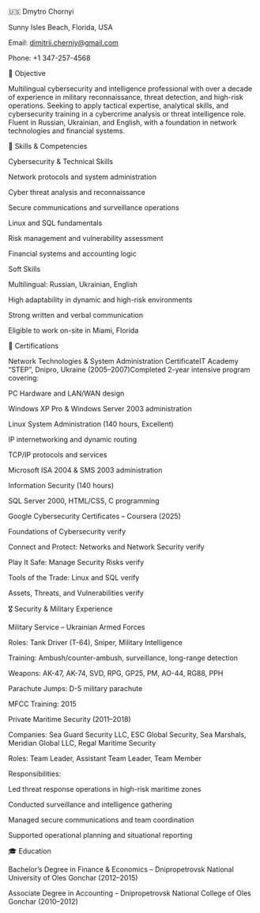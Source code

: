 🇺🇸 Dmytro Chornyi

Sunny Isles Beach, Florida, USA

Email: dimitrii.cherniy@gmail.com

Phone: +1 347-257-4568

🎯 Objective

Multilingual cybersecurity and intelligence professional with over a decade of experience in military reconnaissance, threat detection, and high-risk operations. Seeking to apply tactical expertise, analytical skills, and cybersecurity training in a cybercrime analysis or threat intelligence role. Fluent in Russian, Ukrainian, and English, with a foundation in network technologies and financial systems.

🧠 Skills & Competencies

Cybersecurity & Technical Skills

Network protocols and system administration

Cyber threat analysis and reconnaissance

Secure communications and surveillance operations

Linux and SQL fundamentals

Risk management and vulnerability assessment

Financial systems and accounting logic

Soft Skills

Multilingual: Russian, Ukrainian, English

High adaptability in dynamic and high-risk environments

Strong written and verbal communication

Eligible to work on-site in Miami, Florida

🧾 Certifications

Network Technologies & System Administration CertificateIT Academy “STEP”, Dnipro, Ukraine (2005–2007)Completed 2-year intensive program covering:

PC Hardware and LAN/WAN design

Windows XP Pro & Windows Server 2003 administration

Linux System Administration (140 hours, Excellent)

IP internetworking and dynamic routing

TCP/IP protocols and services

Microsoft ISA 2004 & SMS 2003 administration

Information Security (140 hours)

SQL Server 2000, HTML/CSS, C programming

Google Cybersecurity Certificates – Coursera (2025)

Foundations of Cybersecurity verify

Connect and Protect: Networks and Network Security verify

Play It Safe: Manage Security Risks verify

Tools of the Trade: Linux and SQL verify

Assets, Threats, and Vulnerabilities verify

🎖️ Security & Military Experience

Military Service – Ukrainian Armed Forces

Roles: Tank Driver (T-64), Sniper, Military Intelligence

Training: Ambush/counter-ambush, surveillance, long-range detection

Weapons: AK-47, AK-74, SVD, RPG, GP25, PM, AO-44, RG88, PPH

Parachute Jumps: D-5 military parachute

MFCC Training: 2015

Private Maritime Security (2011–2018)

Companies: Sea Guard Security LLC, ESC Global Security, Sea Marshals, Meridian Global LLC, Regal Maritime Security

Roles: Team Leader, Assistant Team Leader, Team Member

Responsibilities:

Led threat response operations in high-risk maritime zones

Conducted surveillance and intelligence gathering

Managed secure communications and team coordination

Supported operational planning and situational reporting

🎓 Education

Bachelor’s Degree in Finance & Economics – Dnipropetrovsk National University of Oles Gonchar (2012–2015)

Associate Degree in Accounting – Dnipropetrovsk National College of Oles Gonchar (2010–2012)
